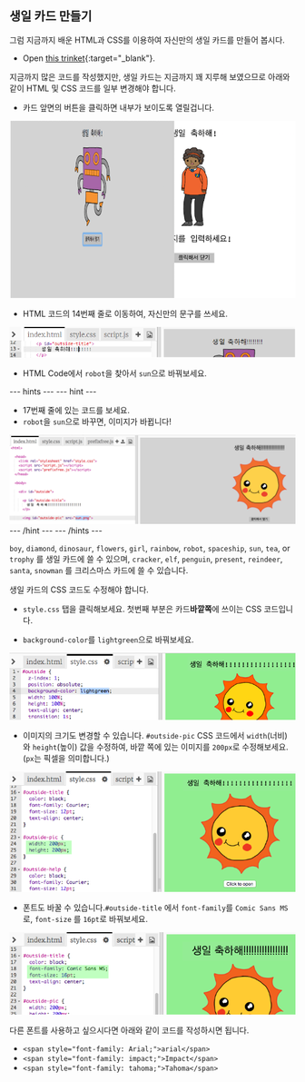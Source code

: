 ## 생일 카드 만들기

그럼 지금까지 배운 HTML과 CSS를 이용하여 자신만의 생일 카드를 만들어 봅시다.

+ Open [this trinket](https://trinket.io/html/b33e4f4ca8){:target="_blank"}.

지금까지 많은 코드를 작성했지만, 생일 카드는 지금까지 꽤 지루해 보였으므로 아래와 같이 HTML 및 CSS 코드를 일부 변경해야 합니다.

+ 카드 앞면의 버튼을 클릭하면 내부가 보이도록 열릴겁니다.

![스크린샷](images/birthday-click.png)

+ HTML 코드의 14번째 줄로 이동하여, 자신만의 문구를 쓰세요.

![스크린샷](images/birthday-card-html.png)

+ HTML Code에서 `robot`을 찾아서 `sun`으로 바꿔보세요.

\--- hints \--- \--- hint \---

+ 17번째 줄에 있는 코드를 보세요.
+ `robot`을 `sun`으로 바꾸면, 이미지가 바뀝니다!

![스크린샷](images/birthday-card-sun.png) \--- /hint \--- \--- /hints \---

`boy`, `diamond`, `dinosaur`, `flowers`, `girl`, `rainbow`, `robot`, `spaceship`, `sun`, `tea`, or `trophy` 를 생일 카드에 쓸 수 있으며, `cracker`, `elf`, `penguin`, `present`, `reindeer`, `santa`, `snowman` 를 크리스마스 카드에 쓸 수 있습니다.

생일 카드의 CSS 코드도 수정해야 합니다.

+ `style.css` 탭을 클릭해보세요. 첫번째 부분은 카드**바깥쪽**에 쓰이는 CSS 코드입니다.

+ `background-color`를 `lightgreen`으로 바꿔보세요.

![스크린샷](images/birthday-card-outside.png)

+ 이미지의 크기도 변경할 수 있습니다. `#outside-pic` CSS 코드에서 `width`(너비) 와 `height`(높이) 값을 수정하여, 바깥 쪽에 있는 이미지를 `200px`로 수정해보세요. (`px`는 픽셀을 의미합니다.)

![<0>#outside-pic</0> CSS 코드에서 <0>width</0>(너비) 와 <0>height</0>(높이) 값을 수정하여, 바깥 쪽에 있는 이미지를 <0>200px</0>로 수정해보세요. (<0>px</0>는 픽셀을 의미합니다.)](images/birthday-card-size.png)

+ 폰트도 바꿀 수 있습니다.`#outside-title` 에서 `font-family`를 `Comic Sans MS`로, `font-size` 를 `16pt`로 바꿔보세요.

![스크린샷](images/birthday-card-font.png)

다른 폰트를 사용하고 싶으시다면 아래와 같이 코드를 작성하시면 됩니다.

+ `<span style="font-family: Arial;">arial</span>`
+ `<span style="font-family: impact;">Impact</span>`
+ `<span style="font-family: tahoma;">Tahoma</span>`